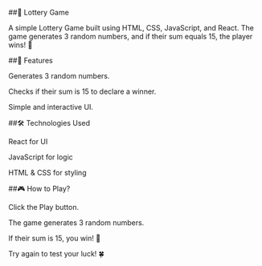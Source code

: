 
##🎰 Lottery Game

A simple Lottery Game built using HTML, CSS, JavaScript, and React. The game generates 3 random numbers, and if their sum equals 15, the player wins! 🎉

##🚀 Features

Generates 3 random numbers.

Checks if their sum is 15 to declare a winner.

Simple and interactive UI.

##🛠️ Technologies Used

React for UI

JavaScript for logic

HTML & CSS for styling

##🎮 How to Play?

Click the Play button.

The game generates 3 random numbers.

If their sum is 15, you win! 🎊

Try again to test your luck! 🍀

